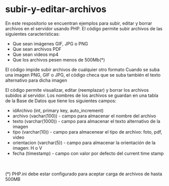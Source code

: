 # subir-y-editar-archivos
En este respositorio se encuentran ejemplos para subir, editar y borrar archivos en el servidor usando PHP.
El código permite subir archivos de las siguientes características:
<ul>
<li>Que sean imágenes GIF, JPG o PNG</li>
<li>Que sean archivos PDF</li>
<li>Que sean videos mp4</li>
<li>Que los archivos pesen menos de 500Mb(*)</li>
</ul>
 El código impide subir archivos de cualquier otro formato
 Cuando se suba una imagen PNG, GIF o JPG, el código checa que se suba también el texto alternativo para dicha imagen
 
 El código permite visualizar, editar (reemplazar) y borrar los archivos subidos al servidor.
 Los nombres de los archivos se guardan en una tabla de la Base de Datos que tiene los siguientes campos:
 <ul>
  <li>idArchivo (int, primary key, auto_increment)</li>
  <li>archivo (vachar(100)) - campo para almacenar el nombre del archivo</li>
  <li>texto (varchar(1000)) - campo para almacenar el texto alternativo de la imagen</li>
  <li>tipo (varchar(10)) - campo para almacenear el tipo de archivo: foto, pdf, video</li>
  <li>orientacion (varchar(5)) - campo para almacenar la orientación de la imagen: H o V</li>
  <li>fecha (timestamp) - campo con valor por defecto del current time stamp</li>
 </ul>
 <br><br>
 (*) PHP.ini debe estar configurado para aceptar carga de archivos de hasta 500MB
  
